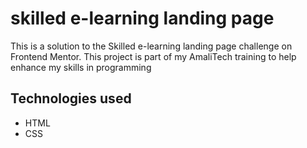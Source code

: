 # skilled e-learning landing page

This is a solution to the Skilled e-learning landing page challenge on Frontend Mentor. This project is part of my AmaliTech training to help enhance my skills in programming

## Technologies used
* HTML
* CSS